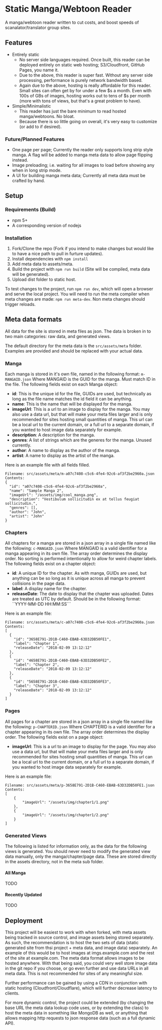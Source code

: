 # Static Manga/Webtoon Reader

A manga/webtoon reader written to cut costs, and boost speeds of scanalator/translator group sites.

## Features

- Entirely static
    - No server side languages required. Once built, this reader can be deployed entirely on static web hosting; S3/Cloudfront, GitHub Pages, you name it.
    - Due to the above, this reader is super fast. Without any server side processing, performance is purely network bandwidth based.
    - Again due to the above, hosting is really affordable for this reader. Small sites can often get by for under a few $s a month. Even with 100s of GBs of images, hosting works out to tens of $s per month (more with tons of views, but that's a great problem to have).
- Simple/Minimalistic
    - This reader has just the bare minimum to read hosted manga/webtoons. No bloat.
    - Because there is so little going on overall, it's very easy to customize (or add to if desired).
    
### Future/Planned Features
- One page per page; Currently the reader only supports long strip style manga. A flag will be added to manga meta data to allow page flipping instead.
- Image preloading; i.e. waiting for all images to load before showing any when in long strip mode.
- A UI for building manga meta data; Currently all meta data must be crafted by hand.

## Setup

### Requirements (Build)
- npm 5+
- A corresponding version of nodejs

### Installation

1. Fork/Clone the repo (Fork if you intend to make changes but would like to have a nice path to pull in furture updates).
2. Install dependencies with ```npm install```
3. Add meta data to assets/meta.
4. Build the project with ```npm run build``` (Site will be compiled, meta data will be generated).
5. Upload dist folder to static host.

To test changes to the project, run ```npm run dev```, which will open a browser and serve the local project. You will need to run the meta compiler when meta changes are made: ```npm run meta-dev```. Non meta changes should trigger reloads.

## Meta data formats

All data for the site is stored in meta files as json. The data is broken in to two main categories: raw data, and generated views.

The default directory for the meta data is the ```src/assets/meta``` folder. Examples are provided and should be replaced with your actual data.

### Manga
Each manga is stored in it's own file, named in the following format:
```m-MANGAID.json```
Where MANGAID is the GUID for the manga. Must match ID in the file.
The following fields exist on each Manga object:
- **id**: This is the unique id for the file, GUIDs are used, but technically as long as the file name matches the id field it can be anything.
- **name**: This is the name that will be displayed for the manga.
- **imageUrl**: This is a url to an image to display for the manga. You may also use a data url, but that will make your meta files larger and is only recommended for sites hosting small quantities of manga. This url can be a local url to the current domain, or a full url to a separate domain, if you wanted to host image data separately for example.
- **description**: A description for the manga.
- **genres**: A list of strings which are the generes for the manga. Unused currently.
- **author**: A name to display as the author of the manga.
- **artist**: A name to display as the artist of the manga.

Here is an example file with all fields filled.
```
Filename: src/assets/meta/m-a07c7408-c5c6-4fe4-92c6-af3f2be2960a.json
Contents:
{
  "id": "a07c7408-c5c6-4fe4-92c6-af3f2be2960a",
  "name": "Sample Manga 2",
  "imageUrl": "/assets/img/cool_manga.png",
  "description": "Vestibulum sollicitudin ex at tellus feugiat sollicitudin.",
  "genres": [],
  "author": "John",
  "artist": "John"
}
```

### Chapters
All chapters for a manga are stored in a json array in a single file named like the following:
```c-MANGAID.json```
Where MANGAID is a valid identifier for a manga appearing in its own file.
The array order determines the display order. No sorting is performed intentionally to allow for weird chapter labels.
The following fields exist on a chapter object:
- **id**: A unique ID for the chapter. As with manga, GUIDs are used, but anything can be so long as it is unique across all manga to prevent collisions in the page data.
- **label**: A display name for the chapter.
- **releaseDate**: The date to display that the chapter was uploaded. Dates are treated as UTC by default. Should be in the following format: ``YYYY-MM-DD HH:MM:SS```

Here is an example file:
```
Filename: src/assets/meta/c-a07c7408-c5c6-4fe4-92c6-af3f2be2960a.json
Contents:
[
  {
    "id": "3658E791-2D1B-C460-EBAB-63D32DB50FE1",
    "label": "Chapter 1",
    "releaseDate": "2018-02-09 13:12:12"
  },
  {
    "id": "4658E791-2D1B-C460-EBAB-63D32DB50FE2",
    "label": "Chapter 2",
    "releaseDate": "2018-02-09 13:12:12"
  },
  {
    "id": "5658E791-2D1B-C460-EBAB-63D32DB50FE3",
    "label": "Chapter 3",
    "releaseDate": "2018-02-09 13:12:12"
  }
]
```

### Pages
All pages for a chapter are stored in a json array in a single file named like the following:
```p-CHAPTERID.json```
Where CHAPTERID is a valid identifier for a chapter appearing in its own file.
The array order determines the display order.
The following fields exist on a page object:
- **imageUrl**: This is a url to an image to display for the page. You may also use a data url, but that will make your meta files larger and is only recommended for sites hosting small quantities of manga. This url can be a local url to the current domain, or a full url to a separate domain, if you wanted to host image data separately for example.

Here is an example file:
```
Filename: src/assets/meta/p-3658E791-2D1B-C460-EBAB-63D32DB50FE1.json
Contents:
[
    {
        "imageUrl": "/assets/img/chapter1/1.png"
    },
    {
        "imageUrl": "/assets/img/chapter1/2.png"
    }
]
```

### Generated Views
The following is listed for information only, as the data for the following views is generated. You should never need to modify the generated view data manually, only the manga/chapter/page data. These are stored directly in the assets directory, not in the meta sub folder.
#### All Manga
TODO
#### Recently Updated
TODO
## Deployment

This project will be easiest to work with when forked, with meta assets being tracked in source control, and image assets being stored separately. As such, the recommendation is to host the two sets of data (static generated site from thsi project + meta data, and image data) separately. An example of this would be to host images at imgs.example.com and the rest of the site at example.com. The meta data format allows images to be hosted anywhere.
With that being said, you could very well store image data in the git repo if you choose, or go even further and use data URLs in all meta data. This is not recommended for sites of any meaningful size.

Further performance can be gained by using a CDN in conjunction with static hosting (Cloudfront/Cloudflare), which will further decrease latency to clients.

For more dynamic control, the project could be extended (by changing the base URL the meta data lookup code uses, or by extending the class) to host the meta data in something like MongoDB as well, or anything that allows mapping http requests to json response data (such as a full dynamic API).
